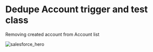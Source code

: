 # Dedupe Account trigger and test class
Removing created account from Account list

![salesforce_hero](https://user-images.githubusercontent.com/115986918/213776402-942a91d2-35f8-478e-9650-d7791b17218f.jpeg)
